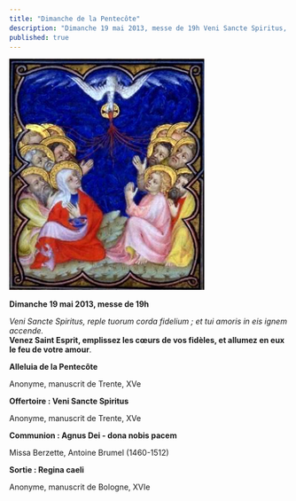 ```yaml
---
title: "Dimanche de la Pentecôte"
description: "Dimanche 19 mai 2013, messe de 19h Veni Sancte Spiritus, reple tuorum corda fidelium ; et tui amoris in eis ignem accende. Venez Saint Esprit, emplissez les cœurs de vos fidèles, et allumez en eux le feu de votre amour. Alleluia de la Pentecôte Anonyme,..."
published: true
---
```



![](/images/2013-05-04-pentecote-iii.jpg)

**Dimanche 19 mai 2013, messe de 19h**

*Veni Sancte Spiritus, reple tuorum corda fidelium ; et tui amoris in eis ignem accende.*  
**Venez Saint Esprit, emplissez les cœurs de vos fidèles, et allumez en eux le feu de votre amour**.

**Alleluia de la Pentecôte**

Anonyme, manuscrit de Trente, XVe

**Offertoire : Veni Sancte Spiritus**

Anonyme, manuscrit de Trente, XVe

**Communion : Agnus Dei - dona nobis pacem**

Missa Berzette, Antoine Brumel (1460-1512)

**Sortie : Regina caeli**

Anonyme, manuscrit de Bologne, XVIe